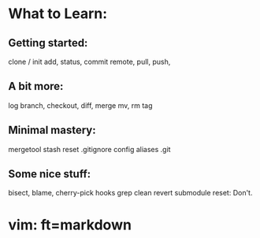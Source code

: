 





What to Learn:
==============

Getting started:
----------------
clone / init
add, status, commit
remote, pull, push, 

A bit more:
-----------
log
branch, checkout, diff, merge
mv, rm
tag

Minimal mastery:
----------------
mergetool
stash
reset
.gitignore
config
aliases
.git

Some nice stuff:
----------------
bisect, blame, cherry-pick
hooks
grep 
clean
revert
submodule
reset: Don't.






























# vim: ft=markdown

